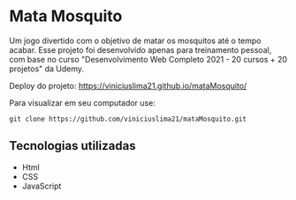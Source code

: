 # Mata Mosquito
Um jogo divertido com o objetivo de matar os mosquitos até o tempo acabar. Esse projeto foi desenvolvido apenas para treinamento pessoal, com base no curso "Desenvolvimento Web Completo 2021 - 20 cursos + 20 projetos" da Udemy.

Deploy do projeto:
https://viniciuslima21.github.io/mataMosquito/

Para visualizar em seu computador use: 

```
git clone https://github.com/viniciuslima21/mataMosquito.git
```

## Tecnologias utilizadas
* Html
* CSS
* JavaScript

